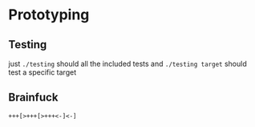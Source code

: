 # Prototyping
## Testing
just `./testing` should all the included tests
and `./testing target` should test a specific target

## Brainfuck
```
+++[>+++[>+++<-]<-]
```
